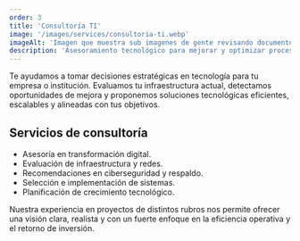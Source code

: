 ```yaml
---
order: 3
title: 'Consultoría TI'
image: '/images/services/consultoria-ti.webp'
imageAlt: 'Imagen que muestra sub imagenes de gente revisando documentos que hace relación a auditorias'
description: 'Asesoramiento tecnológico para mejorar y optimizar procesos y recursos de tu empresa o emprendimiento.'
---
```


Te ayudamos a tomar decisiones estratégicas en tecnología para tu empresa o institución. Evaluamos tu infraestructura actual, detectamos oportunidades de mejora y proponemos soluciones tecnológicas eficientes, escalables y alineadas con tus objetivos.

## Servicios de consultoría

- Asesoría en transformación digital.
- Evaluación de infraestructura y redes.
- Recomendaciones en ciberseguridad y respaldo.
- Selección e implementación de sistemas.
- Planificación de crecimiento tecnológico.

Nuestra experiencia en proyectos de distintos rubros nos permite ofrecer una visión clara, realista y con un fuerte enfoque en la eficiencia operativa y el retorno de inversión.
